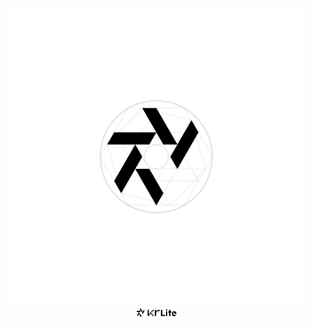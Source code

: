 <div align="center">
  <picture>
    <source
      media="(prefers-color-scheme: dark)"
      srcset="/artwork/logo/KrLite Worlds_Sketch White.png?raw=true"
    />
    <img
      height="475"
      src="/artwork/logo/KrLite Worlds_Sketch Black.png?raw=true"
    />
  </picture>
  <br />
  <picture>
    <source
      media="(prefers-color-scheme: dark)"
      srcset="/artwork/logo/KrLite Worlds_Logo White.png?raw=true"
    />
    <img width="75" src="/artwork/logo/KrLite Worlds_Logo Black.png?raw=true" />
  </picture>
</div>
